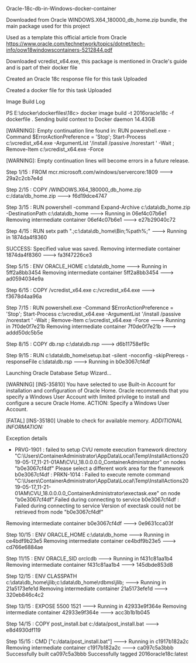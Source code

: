 Oracle-18c-db-in-Windows-docker-container

Downloaded from Oracle WINDOWS.X64_180000_db_home.zip bundle, the main package used for this project

Used as a template this official article from Oracle
  https://www.oracle.com/technetwork/topics/dotnet/tech-info/oow18windowscontainers-5212844.pdf
  
Downloaded vcredist_x64.exe, this package is mentioned in Oracle's guide and is part of their docker file

Created an Oracle 18c response file for this task
  Uploaded

Created a docker file for this task
  Uploaded

Image Build Log

PS E:\docker\dockerfiles\18c> docker image build -t 2016oracle18c -f dockerfile .
Sending build context to Docker daemon  14.43GB

[WARNING]: Empty continuation line found in:
    RUN powershell.exe -Command $ErrorActionPreference = 'Stop'; Start-Process c:\vcredist_x64.exe -ArgumentList '/install /passive /norestart ' -Wait ; Remove-Item c:\vcredist_x64.exe -Force

[WARNING]: Empty continuation lines will become errors in a future release.

Step 1/15 : FROM mcr.microsoft.com/windows/servercore:1809
 ---> 29a2c2cb7e4d

Step 2/15 : COPY /WINDOWS.X64_180000_db_home.zip c:/data/db_home.zip
 ---> f6d19dce4747

Step 3/15 : RUN powershell -command Expand-Archive c:\\data\\db_home.zip -DestinationPath c:\\data\\db_home
 ---> Running in 06ef4c07b6e1
Removing intermediate container 06ef4c07b6e1
 ---> e27b29040c72

Step 4/15 : RUN setx path ".;c:\data\db_home\Bin;%path%;"
 ---> Running in 1874da4f8360

SUCCESS: Specified value was saved.
Removing intermediate container 1874da4f8360
 ---> fa3f47226ce3

Step 5/15 : ENV ORACLE_HOME c:\\data\\db_home
 ---> Running in 5ff2a8bb3454
Removing intermediate container 5ff2a8bb3454
 ---> ad0594034e9a

Step 6/15 : COPY /vcredist_x64.exe c:/vcredist_x64.exe
 ---> f3678d4aa96a

Step 7/15 : RUN powershell.exe -Command $ErrorActionPreference = 'Stop'; Start-Process c:\vcredist_x64.exe -ArgumentList '/install /passive /norestart ' -Wait ; Remove-Item c:\vcredist_x64.exe -Force
 ---> Running in 7f0de0f7e21b
Removing intermediate container 7f0de0f7e21b
 ---> addd50dc5b5e

Step 8/15 : COPY db.rsp c:\\data\\db.rsp
 ---> d6b11758ef9c

Step 9/15 : RUN c:\data\db_home\setup.bat -silent -noconfig -skipPrereqs -responseFile  c:\data\db.rsp
 ---> Running in b0e3067cf4df

Launching Oracle Database Setup Wizard...

[WARNING] [INS-35810] You have selected to use Built-in Account for installation and configuration of Oracle Home. Oracle recommends that you specify a Windows User Account with limited privilege to install and configure a secure Oracle Home.
   ACTION: Specify a Windows User Account.

[FATAL] [INS-35180] Unable to check for available memory.
*ADDITIONAL INFORMATION:*

Exception details
 - PRVG-1901 : failed to setup CVU remote execution framework directory "C:\Users\ContainerAdministrator\AppData\Local\Temp\InstallActions2019-05-17_11-21-01AM\CVU_18.0.0.0.0_ContainerAdministrator\" on nodes "b0e3067cf4df" Please select a different work area for the framework b0e3067cf4df : PRKN-1014 : Failed to execute remote command "C:\Users\ContainerAdministrator\AppData\Local\Temp\InstallActions2019-05-17_11-21-01AM\CVU_18.0.0.0.0_ContainerAdministrator\\exectask.exe" on node "b0e3067cf4df".Failed during connecting to service b0e3067cf4df : Failed during connecting to service Version of exectask could not be retrieved from node "b0e3067cf4df"


Removing intermediate container b0e3067cf4df
 ---> 0e9631cca03f

Step 10/15 : ENV ORACLE_HOME c:\\data\\db_home
 ---> Running in ce4bdf9b23e5
Removing intermediate container ce4bdf9b23e5
 ---> cd766e6884ae

Step 11/15 : ENV ORACLE_SID orclcdb
 ---> Running in f431c81aa1b4
Removing intermediate container f431c81aa1b4
 ---> 145dbde853d8

Step 12/15 : ENV CLASSPATH c:\\data\\db_home\\jlib;c:\\data\\db_home\\rdbms\\jlib;
 ---> Running in 21a5173efe1d
Removing intermediate container 21a5173efe1d
 ---> 320eb846c4c2

Step 13/15 : EXPOSE 5500 1521
 ---> Running in 42933e9f364e
Removing intermediate container 42933e9f364e
 ---> acc3b1b1b045

Step 14/15 : COPY post_install.bat c:/data/post_install.bat
 ---> e8d4930df119

Step 15/15 : CMD ["c:/data/post_install.bat"]
 ---> Running in c1917b182a2c
Removing intermediate container c1917b182a2c
 ---> ca097c5a3bbb
Successfully built ca097c5a3bbb
Successfully tagged 2016oracle18c:latest
